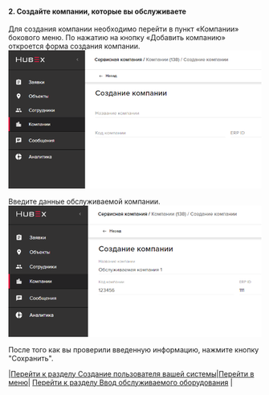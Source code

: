 #### 2. Создайте компании, которые вы обслуживаете
Для создания компании необходимо перейти в пункт «Компании» бокового меню. По нажатию на кнопку «Добавить компанию» откроется форма создания компании.
![4.png](/attachments/images/4.png)

Введите данные обслуживаемой компании.
![5.png](/attachments/images/5.png)

После того как вы проверили введенную информацию, нажмите кнопку "Сохранить".



|[Перейти к разделу Создание пользователя вашей системы](./CreatingUser.md)|[Перейти в меню](http://wiki.hubex.ru)| [Перейти к разделу Ввод обслуживаемого оборудования](./CreatingObjects.md) |
